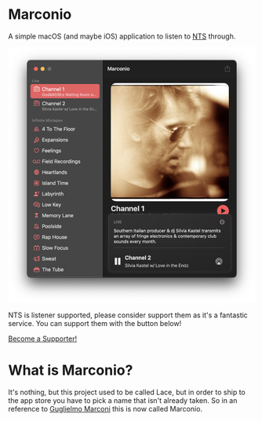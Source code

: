 # Marconio

A simple macOS (and maybe iOS) application to listen to [NTS](https://nts.live) through.

![](docs/images/playing_expanded.png)

NTS is listener supported, please consider support them as it's a fantastic service. You can support them with the button below!

[Become a Supporter!](https://www.nts.live/supporters)

# What is Marconio?

It's nothing, but this project used to be called Lace, but in order to ship to the app store you have to pick a name that isn't already taken. So in an reference to [Guglielmo Marconi](https://en.wikipedia.org/wiki/Guglielmo_Marconi) this is now called Marconio.
